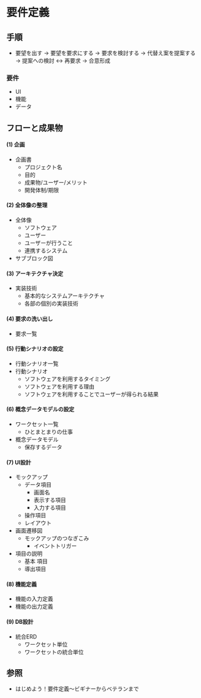 # 要件定義
## 手順
- 要望を出す
  -> 要望を要求にする
  -> 要求を検討する
  -> 代替え案を提案する
  -> 提案への検討 <-> 再要求
  -> 合意形成

### 要件
- UI
- 機能
- データ

## フローと成果物
#### (1) 企画
- 企画書
  - プロジェクト名
  - 目的
  - 成果物/ユーザー/メリット
  - 開発体制/期限

#### (2) 全体像の整理
- 全体像
  - ソフトウェア
  - ユーザー
  - ユーザーが行うこと
  - 連携するシステム
- サブブロック図

#### (3) アーキテクチャ決定
- 実装技術
  - 基本的なシステムアーキテクチャ
  - 各部の個別の実装技術

#### (4) 要求の洗い出し
- 要求一覧

#### (5) 行動シナリオの設定
- 行動シナリオ一覧
- 行動シナリオ
  - ソフトウェアを利用するタイミング
  - ソフトウェアを利用する理由
  - ソフトウェアを利用することでユーザーが得られる結果

#### (6) 概念データモデルの設定
- ワークセット一覧
  - ひとまとまりの仕事
- 概念データモデル
  - 保存するデータ

#### (7) UI設計
- モックアップ
  - データ項目
    - 画面名
    - 表示する項目
    - 入力する項目
  - 操作項目
  - レイアウト
- 画面遷移図
  - モックアップのつなぎこみ
    - イベントトリガー
- 項目の説明
  - 基本
  項目
  - 導出項目

#### (8) 機能定義
- 機能の入力定義
- 機能の出力定義

#### (9) DB設計
- 統合ERD
  - ワークセット単位
  - ワークセットの統合単位

## 参照
- はじめよう！要件定義〜ビギナーからベテランまで
